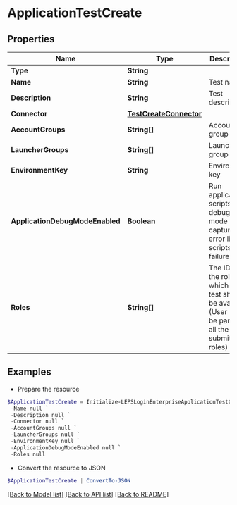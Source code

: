 # ApplicationTestCreate
## Properties

Name | Type | Description | Notes
------------ | ------------- | ------------- | -------------
**Type** | **String** |  | 
**Name** | **String** | Test name | 
**Description** | **String** | Test description | [optional] 
**Connector** | [**TestCreateConnector**](TestCreateConnector.md) |  | 
**AccountGroups** | **String[]** | Account group id | [optional] 
**LauncherGroups** | **String[]** | Launcher group ids | [optional] 
**EnvironmentKey** | **String** | Environment key | [optional] 
**ApplicationDebugModeEnabled** | **Boolean** | Run application scripts in debug mode to capture the error line for scripts failures | [optional] 
**Roles** | **String[]** | The IDs of the roles to which this test should be available. (User must be part of all the submitted roles) | [optional] 

## Examples

- Prepare the resource
```powershell
$ApplicationTestCreate = Initialize-LEPSLoginEnterpriseApplicationTestCreate  -Type null `
 -Name null `
 -Description null `
 -Connector null `
 -AccountGroups null `
 -LauncherGroups null `
 -EnvironmentKey null `
 -ApplicationDebugModeEnabled null `
 -Roles null
```

- Convert the resource to JSON
```powershell
$ApplicationTestCreate | ConvertTo-JSON
```

[[Back to Model list]](../README.md#documentation-for-models) [[Back to API list]](../README.md#documentation-for-api-endpoints) [[Back to README]](../README.md)

